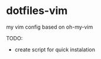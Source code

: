 dotfiles-vim
============

my vim config based on oh-my-vim

TODO:

 - create script for quick instalation
